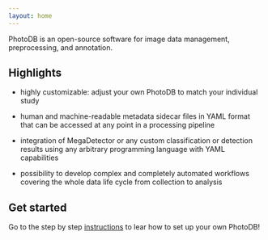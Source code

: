 ```yaml
---
layout: home
---
```


PhotoDB is an open-source software for image data management, preprocessing, and annotation.

## Highlights 

* highly customizable: adjust your own PhotoDB to match your individual study

* human and machine-readable metadata sidecar files in YAML format that can be accessed at any point in a processing pipeline 

* integration of MegaDetector or any custom classification or detection results using any arbitrary programming language with YAML capabilities 

* possibility to develop complex and completely automated workflows covering the whole data life cycle from collection to analysis 

## Get started

Go to the step by step [instructions](_pages/instructions_introduction.md) to lear how to set up your own PhotoDB!